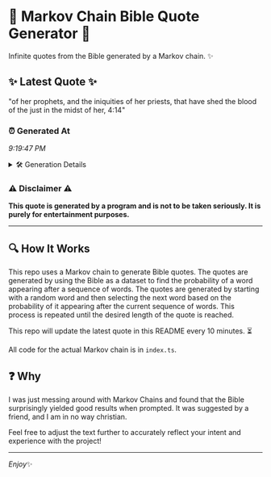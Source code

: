 # 📖 Markov Chain Bible Quote Generator 📖

Infinite quotes from the Bible generated by a Markov chain. ✨

## ✨ Latest Quote ✨
"of her prophets, and the iniquities of her priests, that have shed the blood of the just in the midst of her, 4:14"

### ⏰ Generated At
*9:19:47 PM*

<details>
    <summary>🛠️ Generation Details</summary>
    <p>
        <strong>🌱 Seed:</strong> of<br>
        <strong>🔄 Iterations:</strong> 22<br>
        <strong>📜 Context History:</strong><br>[ of ]: her<br>[ of, her ]: prophets,<br>[ of, her, prophets, ]: and<br>[ of, her, prophets,, and ]: the<br>[ of, her, prophets,, and, the ]: iniquities<br>[ of, her, prophets,, and, the, iniquities ]: of<br>[ her, prophets,, and, the, iniquities, of ]: her<br>[ prophets,, and, the, iniquities, of, her ]: priests,<br>[ and, the, iniquities, of, her, priests, ]: that<br>[ the, iniquities, of, her, priests,, that ]: have<br>[ iniquities, of, her, priests,, that, have ]: shed<br>[ of, her, priests,, that, have, shed ]: the<br>[ her, priests,, that, have, shed, the ]: blood<br>[ priests,, that, have, shed, the, blood ]: of<br>[ that, have, shed, the, blood, of ]: the<br>[ have, shed, the, blood, of, the ]: just<br>[ shed, the, blood, of, the, just ]: in<br>[ the, blood, of, the, just, in ]: the<br>[ blood, of, the, just, in, the ]: midst<br>[ of, the, just, in, the, midst ]: of<br>[ the, just, in, the, midst, of ]: her,<br>[ just, in, the, midst, of, her, ]: 4:14<br>
    </p>
</details>

### ⚠️ Disclaimer ⚠️
**This quote is generated by a program and is not to be taken seriously. It is purely for entertainment purposes.**

---

## 🔍 How It Works

This repo uses a Markov chain to generate Bible quotes. The quotes are generated by using the Bible as a dataset to find the probability of a word appearing after a sequence of words. The quotes are generated by starting with a random word and then selecting the next word based on the probability of it appearing after the current sequence of words. This process is repeated until the desired length of the quote is reached.

This repo will update the latest quote in this README every 10 minutes. ⏳

All code for the actual Markov chain is in `index.ts`.

## ❓ Why

I was just messing around with Markov Chains and found that the Bible surprisingly yielded good results when prompted. 
It was suggested by a friend, and I am in no way christian.

Feel free to adjust the text further to accurately reflect your intent and experience with the project!

---

*Enjoy*✨
